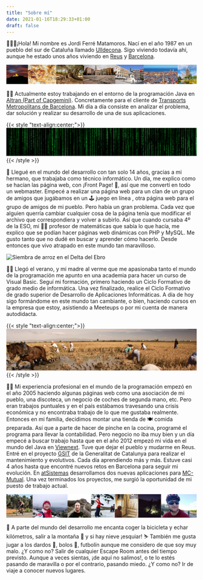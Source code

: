 ```yaml
---
title: "Sobre mí"
date: 2021-01-16T18:29:33+01:00
draft: false
---
```


🙋🏻‍♂️¡Hola! Mi nombre es Jordi Ferré Matamoros. 
Nací en el año 1987 en un pueblo del sur de Cataluña llamado [Ulldecona](https://es.wikipedia.org/wiki/Ulldecona). 
Sigo viviendo todavía ahí, aunque he estado unos años viviendo en [Reus](https://es.wikipedia.org/wiki/Reus) 
y [Barcelona](https://es.wikipedia.org/wiki/Barcelona).

![Origenes](/images/origenes.png)

👨‍💻 Actualmente estoy trabajando en el entorno de la programación Java en 
[Altran (Part of Capgemini)](https://www.altran.com). Concretamente para el cliente de 
[Transports Metropolitans de Barcelona](https://www.tmb.cat). Mi día a día consiste en analizar el problema, 
dar solución y realizar su desarrollo de una de sus aplicaciones.

{{< style "text-align:center;">}}
![Matrix](/images/matrix.png)
{{< /style >}}

🌱 Llegué en el mundo del desarrollo con tan solo 14 años, gracias a mi hermano, 
que trabajaba como técnico informático. Un día, me explico como se hacían las página web, 
con ¡Front Page! 🤭, así que me convertí en todo un webmaster. Empecé a realizar una página web 
para un clan de un grupo de amigos que jugábamos en un 🕹️ juego en línea , otra página web para el 
grupo de amigos de mi pueblo. Pero había un gran problema. Cada vez que alguien querría cambiar 
cualquier cosa de la página tenía que modificar el archivo que correspondiera y volver a subirlo. 
Así que cuando cursaba 4º de la ESO, mi 👨‍🏫 profesor de matemáticas que sabía lo que hacía, 
me explico que se podían hacer páginas web dinámicas con PHP y MySQL. 
Me gusto tanto que no dudé en buscar y aprender cómo hacerlo. 
Desde entonces que vivo atrapado en este mundo tan maravilloso.

![Siembra de arroz en el Delta del Ebro](/images/sembrando-arroz.png)

👨‍🎓 Llegó el verano, y mi madre al verme que me apasionaba tanto el mundo de la programación me apunto 
en una academia para hacer un curso de Visual Basic. Seguí mi formación, primero haciendo un 
Ciclo Formativo de grado medio de informática. Una vez finalizado, realice el Ciclo Formativo de 
grado superior de Desarrollo de Aplicaciones Informáticas. A día de hoy sigo formándome en este mundo 
tan cambiante, o bien, haciendo cursos en la empresa que estoy, asistiendo a Meeteups o por mi cuenta 
de manera autodidacta.

{{< style "text-align:center;">}}
![Cosecha de arroz en el Delta del Ebro](/images/cosecha-arroz.png)
{{< /style >}}

👨‍💼 Mi experiencia profesional en el mundo de la programación empezó en el año 2005 haciendo algunas 
páginas web como una asociación de mi pueblo, una discoteca, un negocio de coches de segunda mano, etc. 
Pero eran trabajos puntuales y en el país estábamos travesando una crisis económica y no encontraba trabajo 
de lo que me gustaba realmente. Entonces en mi familia, decidimos montar una tienda de 🍽️ comida preparada.
Así que a parte de hacer de pinche en la cocina, programé el programa para llevar la contabilidad. 
Pero negocio no iba muy bien y un día empecé a buscar trabajo hasta que en el año 2012 empezó mi vida 
en el mundo del Java en [Viewnext](https://www.viewnext.com). Tuve que dejar el pueblo y mudarme en Reus. Entré en el proyecto 
[GSIT](http://ctti.gencat.cat/ca/ctti/solucions-corporatives/administracio-electronica/tramitacio-electronica/plataforma-gsit/)
de la Generalitat de Catalunya para realizar el mantenimiento y evolutivos. 
Cada día aprendiendo más y más. Estuve casi 4 años hasta que encontré nuevos retos en Barcelona
para seguir mi evolución. En [atSistemas](https://www.atsistemas.com) desarrollamos dos nuevas aplicaciones para
[MC-Mutual](https://www.mc-mutual.com). Una vez terminados los proyectos, me surgió la oportunidad de mi puesto de
trabajo actual.

![Deportes](/images/sport.png)

🚴 A parte del mundo del desarrollo me encanta coger la bicicleta y echar kilómetros, 
salir a la montaña 🌄 y si hay nieve ¡esquiar! ⛷️ También me gusta jugar a los dardos 🎯, bolos 🎳, futbolín 
aunque me considero de que soy muy malo. ¿Y como no? Salir de cualquier Escape Room antes del tiempo previsto. 
Aunque a veces sientas, ¡de aquí no salimos!, o te lo estés pasando de maravilla o por el contrario, pasando miedo. 
¿Y como no? Ir de viaje a conocer nuevos lugares.
